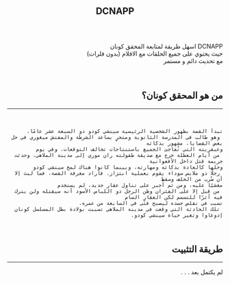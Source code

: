 <center>
<h2>DCNAPP<h2>
</center>

<br>

<div dir="rtl">

DCNAPP اسهل طريقة لمتابعة المحقق كونان 
<br>
حيث يحتوي على جميع الحلقات مع الافلام (بدون فلرات)
<br>
مع تحديث دائم و مستمر 

<br>

## من هو المحقق كونان؟
---
<br>

```
تبدأ القصة بظهور الشخصية الرئيسية سينشي كودو ذو السبعة عشر عامًا،
 وهو طالب في المدرسة الثانوية ومتحرٍ يساعد الشرطة والمفتش ميغوري في حل بعض القضايا، مشهور بذكائه 
وعبقريته التي تُفاجئ الجميع باستنتاجات تخالف التوقعات. وفي يوم
 من أيام العطلة خرج مع صديقة طفولته ران موري إلى مدينة الملاهي، وحدثت جريمة قتل داخل الأفعوانية
وحلها كالعادة بذكائه ومهارته، وبينما كانوا هناك لمح سينشي كودو
 رجلًا ذو ملابس سوداء يقوم بعملية ابتزاز. فأراد معرفة القصة، فما لبث إلا أن ضُرب من الخلف وسقط 
مغشيًا عليه، ومن ثم أُجبر على تناول عقار جديد، لم يستخدم
 من قبل إلا على الفئران وظن الرجل ذو اللباس الأسود أنه سيقتله ولن يترك فيه أثرًا للتسمم لكن العقار السام 
تسبب في تقلص جسده ليصبح فتًى في السابعة من عمره.
 تلك الحادثة التي وقعت في مدينة الملاهي تسببت بولادة بطل المسلسل كونان إدوغاوا وتغير حياة سينشي كودو.
```

<br>

## طريقة التثبيت  
---

لم يكتمل بعد . . .

</div>